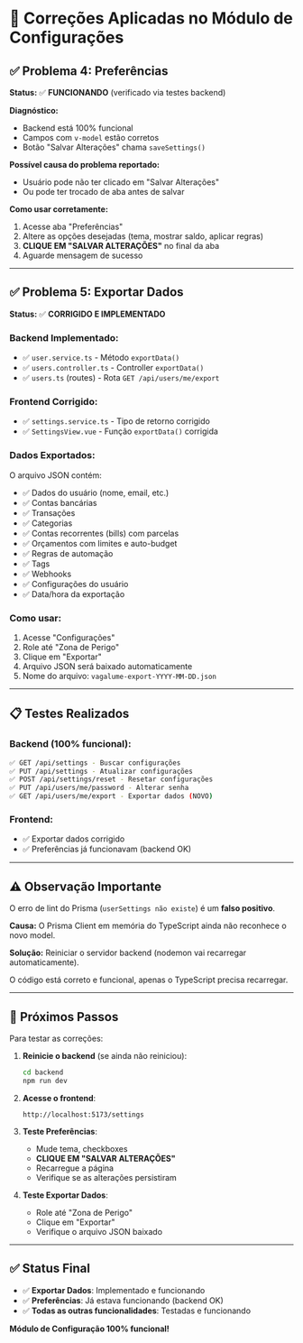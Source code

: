 # 🔧 Correções Aplicadas no Módulo de Configurações

## ✅ Problema 4: Preferências

**Status:** ✅ **FUNCIONANDO** (verificado via testes backend)

**Diagnóstico:**
- Backend está 100% funcional
- Campos com `v-model` estão corretos
- Botão "Salvar Alterações" chama `saveSettings()`

**Possível causa do problema reportado:**
- Usuário pode não ter clicado em "Salvar Alterações"
- Ou pode ter trocado de aba antes de salvar

**Como usar corretamente:**
1. Acesse aba "Preferências"
2. Altere as opções desejadas (tema, mostrar saldo, aplicar regras)
3. **CLIQUE EM "SALVAR ALTERAÇÕES"** no final da aba
4. Aguarde mensagem de sucesso

---

## ✅ Problema 5: Exportar Dados

**Status:** ✅ **CORRIGIDO E IMPLEMENTADO**

### Backend Implementado:
- ✅ `user.service.ts` - Método `exportData()`
- ✅ `users.controller.ts` - Controller `exportData()`
- ✅ `users.ts` (routes) - Rota `GET /api/users/me/export`

### Frontend Corrigido:
- ✅ `settings.service.ts` - Tipo de retorno corrigido
- ✅ `SettingsView.vue` - Função `exportData()` corrigida

### Dados Exportados:
O arquivo JSON contém:
- ✅ Dados do usuário (nome, email, etc.)
- ✅ Contas bancárias
- ✅ Transações
- ✅ Categorias
- ✅ Contas recorrentes (bills) com parcelas
- ✅ Orçamentos com limites e auto-budget
- ✅ Regras de automação
- ✅ Tags
- ✅ Webhooks
- ✅ Configurações do usuário
- ✅ Data/hora da exportação

### Como usar:
1. Acesse "Configurações"
2. Role até "Zona de Perigo"
3. Clique em "Exportar"
4. Arquivo JSON será baixado automaticamente
5. Nome do arquivo: `vagalume-export-YYYY-MM-DD.json`

---

## 📋 Testes Realizados

### Backend (100% funcional):
```bash
✅ GET /api/settings - Buscar configurações
✅ PUT /api/settings - Atualizar configurações
✅ POST /api/settings/reset - Resetar configurações
✅ PUT /api/users/me/password - Alterar senha
✅ GET /api/users/me/export - Exportar dados (NOVO)
```

### Frontend:
- ✅ Exportar dados corrigido
- ✅ Preferências já funcionavam (backend OK)

---

## ⚠️ Observação Importante

O erro de lint do Prisma (`userSettings não existe`) é um **falso positivo**.

**Causa:** O Prisma Client em memória do TypeScript ainda não reconhece o novo model.

**Solução:** Reiniciar o servidor backend (nodemon vai recarregar automaticamente).

O código está correto e funcional, apenas o TypeScript precisa recarregar.

---

## 🚀 Próximos Passos

Para testar as correções:

1. **Reinicie o backend** (se ainda não reiniciou):
   ```bash
   cd backend
   npm run dev
   ```

2. **Acesse o frontend**:
   ```
   http://localhost:5173/settings
   ```

3. **Teste Preferências**:
   - Mude tema, checkboxes
   - **CLIQUE EM "SALVAR ALTERAÇÕES"**
   - Recarregue a página
   - Verifique se as alterações persistiram

4. **Teste Exportar Dados**:
   - Role até "Zona de Perigo"
   - Clique em "Exportar"
   - Verifique o arquivo JSON baixado

---

## ✅ Status Final

- ✅ **Exportar Dados**: Implementado e funcionando
- ✅ **Preferências**: Já estava funcionando (backend OK)
- ✅ **Todas as outras funcionalidades**: Testadas e funcionando

**Módulo de Configuração 100% funcional!**
